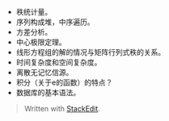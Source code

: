 - 秩统计量。
- 序列构成堆，中序遍历。
- 方差分析。
- 中心极限定理。
- 线形方程组的解的情况与矩阵行列式秩的关系。
- 时间复杂度和空间复杂度。
- 离散无记忆信源。
- 积分（关于e的函数）的特点？
- 数据库的基本语法。

> Written with [StackEdit](https://stackedit.io/).
<!--stackedit_data:
eyJoaXN0b3J5IjpbMTY0Mjg0MDc2N119
-->